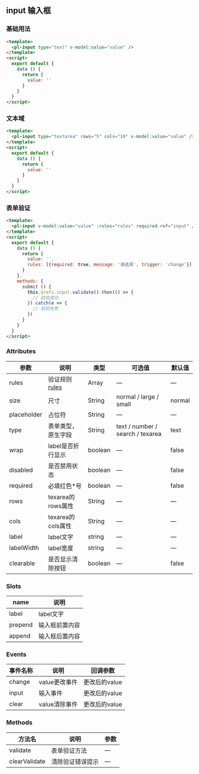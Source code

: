 ## input 输入框

### 基础用法

```html
<template>
  <pl-input type="text" v-model:value="value" />
</template>
<script>
  export default {
    data () {
      return {
        value: ''
      }
    }
  }
</script>
```


### 文本域

```html
<template>
  <pl-input type="textarea" rows="5" cols="10" v-model:value="value" />
</template>
<script>
  export default {
    data () {
      return {
        value: ''
      }
    }
  }
</script>
```



### 表单验证

```html
<template>
  <pl-input v-model:value="value" :rules="rules" required ref="input" />
</template>
<script>
  export default {
    data () {
      return {
        value: '',
        rules: [{required: true, message: '请选择', trigger: 'change'}]
      }
    },
    methods: {
      submit () {
        this.$refs.input.validate().then(() => {
          // 校验成功
        }).catch(e => {
          // 校验失败
        })
      }
    }
  }
</script>
```

### Attributes
| 参数      | 说明    | 类型      | 可选值       | 默认值   |
|---------- |-------- |---------- |-------------  |-------- |
| rules      | 验证规则 [rules](https://github.com/yiminghe/async-validator)  | Array  | —            |   —     |
| size       | 尺寸      | String    | normal / large / small   |  normal    |
| placeholder | 占位符   | String | — | —   |
| type       | 表单类型，原生字段 | String | text / number / search / texarea        |  text   |
| wrap       | label是否折行显示  | boolean   | —   | false   |
| disabled   | 是否禁用状态    | boolean   | —   | false   |
| required   | 必填红色*号    | boolean   | —   | false   |
| rows       | texarea的rows属性     | String | —           |  —      |
| cols       | texarea的cols属性     | String | —           |  —      |
| label      | label文字    | string   | —   | —   |
| labelWidth | label宽度    | string   | —   | —   |
| clearable  | 是否显示清除按钮 | boolean | —      |  false    |

### Slots
| name      | 说明    |
|---------- |-------- |
| label     |   label文字   |
| prepend   |   输入框前置内容  |
| append    |   输入框后置内容 |

### Events
| 事件名称      | 说明    | 回调参数      |
|---------- |-------- |---------- |
| change     |   value更改事件   | 更改后的value |
| input      |   输入事件     | 更改后的value |
| clear      |   value清除事件   | 更改后的value |

### Methods
| 方法名 | 说明 | 参数 |
| ---- | ---- | ---- |
| validate | 表单验证方法 | — |
| clearValidate | 清除验证错误提示 | — |
